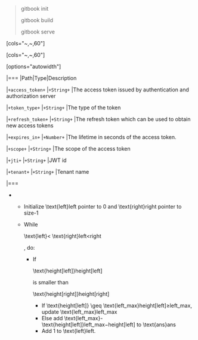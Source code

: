 > gitbook init
>
> gitbook build
>
> gitbook serve

[cols="~,~,60"]

[cols="~,~,60"]

[options="autowidth"]

|===
|Path|Type|Description

|`+access_token+`
|`+String+`
|The access token issued by authentication and authorization server

|`+token_type+`
|`+String+`
|The type of the token

|`+refresh_token+`
|`+String+`
|The refresh token which can be used to obtain new access tokens

|`+expires_in+`
|`+Number+`
|The lifetime in seconds of the access token.

|`+scope+`
|`+String+`
|The scope of the access token

|`+jti+`
|`+String+`
|JWT id

|`+tenant+`
|`+String+`
|Tenant name

|===

- - Initialize \text{left}left pointer to 0 and \text{right}right pointer to size-1

  - While

     

    \text{left}< \text{right}left<right

    , do:

    - If

       

      \text{height[left]}height[left]

       

      is smaller than

       

      \text{height[right]}height[right]

      - If \text{height[left]} \geq \text{left\_max}height[left]≥left_max, update \text{left\_max}left_max
      - Else add \text{left\_max}-\text{height[left]}left_max−height[left] to \text{ans}ans
      - Add 1 to \text{left}left.